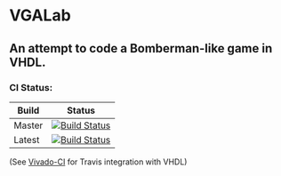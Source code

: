# VGALab
## An attempt to code a Bomberman-like game in VHDL.

### CI Status:

| Build | Status |
| ----- | ------ |
| Master | [![Build Status](https://travis-ci.org/Viq111/VGALab.svg?branch=master)](https://travis-ci.org/Viq111/VGALab) |
| Latest | [![Build Status](https://travis-ci.org/Viq111/VGALab.svg)](https://travis-ci.org/Viq111/VGALab) |

(See [Vivado-CI](https://github.com/Viq111/Vivado-CI) for Travis integration with VHDL)